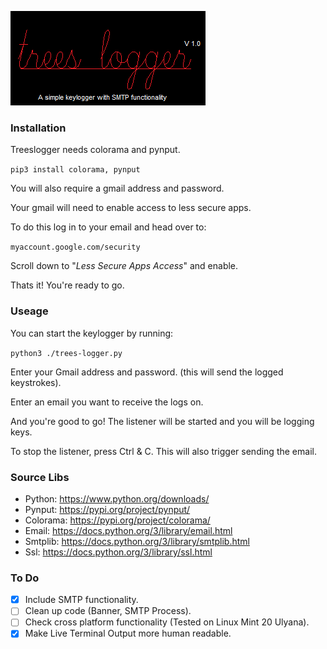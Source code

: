 ![Banner](banner.png)

### Installation
Treeslogger needs colorama and pynput.

`pip3 install colorama, pynput`

You will also require a gmail address and password.

Your gmail will need to enable access to less secure apps.

To do this log in to your email and head over to:

`myaccount.google.com/security`

Scroll down to "*Less Secure Apps Access*" and enable.

Thats it! You're ready to go.

### Useage
You can start the keylogger by running:

`python3 ./trees-logger.py`

Enter your Gmail address and password. (this will send the logged keystrokes).

Enter an email you want to receive the logs on.

And you're good to go! The listener will be started and you will be logging keys.

To stop the listener, press Ctrl & C. This will also trigger sending the email.

### Source Libs
* Python:	https://www.python.org/downloads/
* Pynput:	https://pypi.org/project/pynput/
* Colorama:	https://pypi.org/project/colorama/
* Email:	https://docs.python.org/3/library/email.html
* Smtplib:	https://docs.python.org/3/library/smtplib.html
* Ssl:		https://docs.python.org/3/library/ssl.html

### To Do
- [x] Include SMTP functionality.
- [ ] Clean up code (Banner, SMTP Process).
- [ ] Check cross platform functionality (Tested on Linux Mint 20 Ulyana).
- [x] Make Live Terminal Output more human readable.
